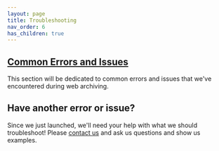 ```yaml
---
layout: page
title: Troubleshooting
nav_order: 6
has_children: true
---
```


## [Common Errors and Issues](troubleshooting/errors)
This section will be dedicated to common errors and issues that we've encountered during web archiving.


## Have another error or issue?
Since we just launched, we'll need your help with what we should troubleshoot! Please [contact us](contact) and ask us questions and show us examples.
